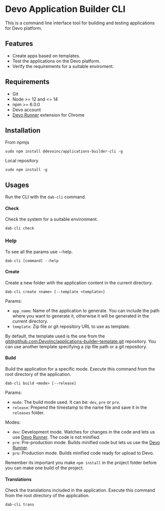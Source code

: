 # Devo Application Builder CLI

This is a command line interface tool for building and testing applications for Devo
platform.

## Features

- Create apps based on templates.
- Test the applications on the Devo platform.
- Verify the requirements for a suitable enviroment.

## Requirements

- Git
- Node >= 12 and <= 14
- npm >= 6.0.0
- Devo account
- [Devo Runner](https://chrome.google.com/webstore/detail/devo-runner/apjjdfhcegcemhdhaeadkddbjhgfplmo) extension for Chrome

## Installation

From npmjs

```
sudo npm install @devoinc/applications-builder-cli -g
```

Local repository

```
sudo npm install -g
```

## Usages

Run the CLI with the `dab-cli` command.

#### Check

Check the system for a suitable environment.

```
dab-cli check
```

### Help

To see all the params use --help.

```
dab-cli [command] --help
```

#### Create

Create a new folder with the application content in the current directory.

```
dab-cli create <name> [--template <template>]
```

Params:

- `app_name`: Name of the application to generate. You can include the path
  where you want to generate it, otherwise it will be generated in the current
  directory.
- `template`: Zip file or git repository URL to use as template.

By default, the template used is the one from the
[git@github.com:DevoInc/applications-builder-template.git](https://github.com/DevoInc/applications-builder-template)
repository.
You can use another template specifying a zip file path or a git repository.

#### Build

Build the application for a specific mode. Execute this command from the root directory of the application.

```
dab-cli build <mode> [--release]
```

Params:

- `mode`: The build mode used. It can be: `dev`, `pre` or `pro`.
- `release`: Prepend the timestamp to the name file and save it in the `releases` folder.

Modes:

- `dev`: Development mode. Watches for changes in the code and lets us use
  [Devo Runner](https://chrome.google.com/webstore/detail/devo-runner/apjjdfhcegcemhdhaeadkddbjhgfplmo). The code is not minified.
- `pre`: Pre-production mode. Builds minified code but lets us use the
  [Devo Runner](https://chrome.google.com/webstore/detail/devo-runner/apjjdfhcegcemhdhaeadkddbjhgfplmo).
- `pro`: Production mode. Builds minified code ready for upload to Devo.

Remember its important you make `npm install` in the project folder before you
can make one build of the project.

#### Translations

Check the translations included in the application.
Execute this command from the root directory of the application.

```
dab-cli trans
```
